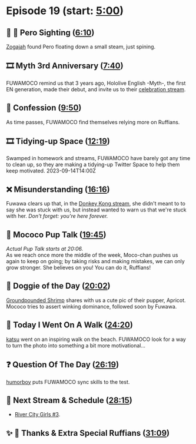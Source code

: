 # Episode 19 (start: [5:00](https://youtu.be/8w8utBUJwEY?t=5m00s))

## 👀 💜 Pero Sighting  ([6:10](https://youtu.be/8w8utBUJwEY?t=6m10s))

[Zogajah](https://twitter.com/zogajah/status/1697460559141343503) found Pero floating down a small steam, just spining.

## 🎞️ Myth 3rd Anniversary ([7:40](https://youtu.be/8w8utBUJwEY?t=7m40s))

FUWAMOCO remind us that 3 years ago, Hololive English -Myth-, the first EN generation, made their debut, and invite us to their [celebration stream](https://youtu.be/gYEsfr1Y-CI).

## 🙊 Confession ([9:50](https://youtu.be/8w8utBUJwEY?t=9m50s))

As time passes, FUWAMOCO find themselves relying more on Ruffians.

## 🎞️ Tidying-up Space ([12:19](https://youtu.be/8w8utBUJwEY?t=12m19s))

Swamped in homework and streams, FUWAMOCO have barely got any time to clean up, so they are making a tidying-up Twitter Space to help them keep motivated. 2023-09-14T14:00Z

## ❌ Misunderstanding ([16:16](https://youtu.be/8w8utBUJwEY?t=16m16s))

Fuwawa clears up that, in the [Donkey Kong stream](https://youtu.be/ndNZ1ClWZ6g), she didn't meant to to say she was stuck with us, but instead wanted to warn us that we're stuck with her. *Don't forget: you're here forever.*

## 📣 Mococo Pup Talk ([19:45](https://youtu.be/8w8utBUJwEY?t=19m45s))

*Actual Pup Talk starts at 20:06.*  
As we reach once more the middle of the week, Moco-chan pushes us again to keep on going; by taking risks and making mistakes, we can only grow stronger. She believes on you! You can do it, Ruffians!

## 🐶 Doggie of the Day ([20:02](https://youtu.be/8w8utBUJwEY?t=20m02s))

[Groundpounded Shrimp](https://twitter.com/Loc_Panda/status/1691828105336483884) shares with us a cute pic of their pupper, Apricot. Mococo tries to assert winking dominance, followed soon by Fuwawa.

## 🚶 Today I Went On A Walk ([24:20](https://youtu.be/8w8utBUJwEY?t=24m20s))

[katsu](https://twitter.com/katsupantsu/status/1699085182396162443) went on an inspiring walk on the beach. FUWAMOCO look for a way to turn the photo into something a bit more motivational...

## ❓ Question Of The Day ([26:19](https://youtu.be/8w8utBUJwEY?t=26m19s))

[humorboy](https://vxtwitter.com/2humorboy/status/1694187446320418898) puts FUWAMOCO sync skills to the test.

## 📅 Next Stream & Schedule ([28:15](https://youtu.be/8w8utBUJwEY?t=28m15s))

* [River City Girls #3](https://youtu.be/83nCZ3DPUJo).

## ✨ 🐾 Thanks & Extra Special Ruffians ([31:09](https://youtu.be/8w8utBUJwEY?t=31m09s))
